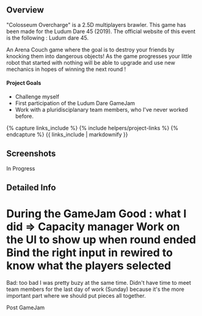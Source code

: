 <!---
Gregoire Boiron <gregoire.boiron@gmail.com>
Copyright (c) 2018 Gregoire Boiron  All Rights Reserved.
--->

Overview
--------------------
"Colosseum Overcharge" is a 2.5D multiplayers brawler. This game has been made for the Ludum Dare 45 (2019). The official website of this event is the following : Ludum dare 45.

An Arena Couch game where the goal is to destroy your friends by knocking them into dangerous objects! As the game progresses your little robot that started with nothing will be able to upgrade and use new mechanics in hopes of winning the next round !

#### Project Goals
* Challenge myself
* First participation of the Ludum Dare GameJam
* Work with a pluridisciplanary team members, who I've never worked before.

{% capture links_include %}
{% include helpers/project-links %}
{% endcapture %}
{{ links_include | markdownify }}

Screenshots
--------------------
In Progress

Detailed Info
--------------------

During the GameJam
Good :
what I did => Capacity manager
Work on the UI to show up when round ended
Bind the right input in rewired to know what the players selected
=====
Bad:
too bad I was pretty buzy at the same time.
Didn't have time to meet team members for the last day of work (Sunday) because it's the more important part where we should put pieces all together.

Post GameJam
